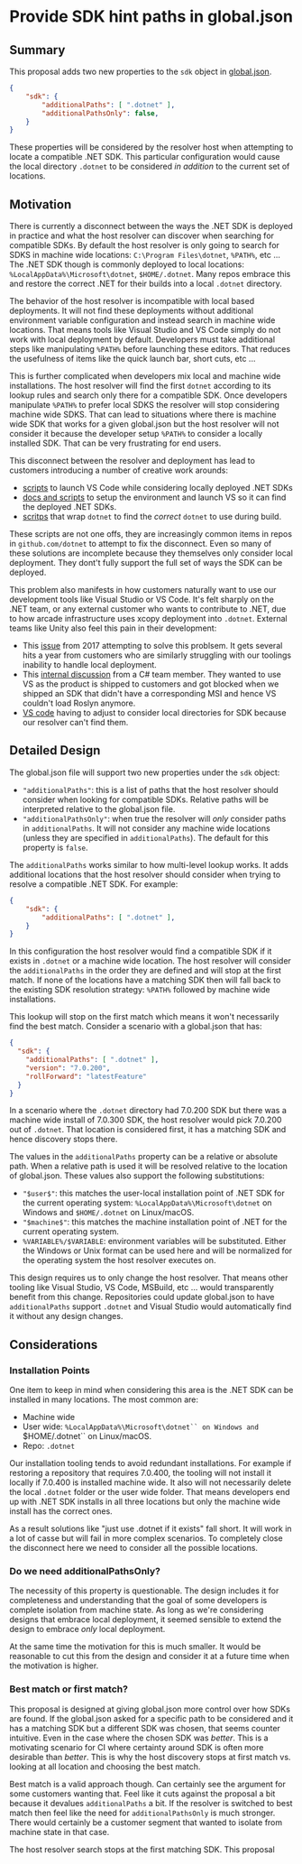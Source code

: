 Provide SDK hint paths in global.json
===

## Summary
This proposal adds two new properties to the `sdk` object in [global.json](https://learn.microsoft.com/en-us/dotnet/core/tools/global-json#globaljson-schema).

```json
{
    "sdk": {
        "additionalPaths": [ ".dotnet" ],
        "additionalPathsOnly": false,
    }
}
```

These properties will be considered by the resolver host when attempting to locate a compatible .NET SDK. This particular configuration would cause the local directory `.dotnet` to be considered _in addition_ to the current set of locations.

## Motivation
There is currently a disconnect between the ways the .NET SDK is deployed in practice and what the host resolver can discover when searching for compatible SDKs. By default the host resolver is only going to search for SDKS in machine wide locations: `C:\Program Files\dotnet`, `%PATH%`, etc ...  The .NET SDK though is commonly deployed to local locations: `%LocalAppData%\Microsoft\dotnet`, `$HOME/.dotnet`. Many repos embrace this and restore the correct .NET for their builds into a local `.dotnet` directory.

The behavior of the host resolver is incompatible with local based deployments. It will not find these deployments without additional environment variable configuration and instead search in machine wide locations. That means tools like Visual Studio and VS Code simply do not work with local deployment by default. Developers must take additional steps like manipulating `%PATH%` before launching these editors. That reduces the usefulness of items like the quick launch bar, short cuts, etc ...

This is further complicated when developers mix local and machine wide installations. The host resolver will find the first `dotnet` according to its lookup rules and search only there for a compatible SDK. Once developers manipulate `%PATH%` to prefer local SDKS the resolver will stop considering machine wide SDKS. That can lead to situations where there is machine wide SDK that works for a given global.json but the host resolver will not consider it because the developer setup `%PATH%` to consider a locally installed SDK. That can be very frustrating for end users.

This disconnect between the resolver and deployment has lead to customers introducing a number of creative work arounds:

- [scripts](https://github.com/dotnet/razor/pull/9550) to launch VS Code while considering locally deployed .NET SDKs
- [docs and scripts](https://github.com/dotnet/sdk/blob/518c60dbe98b51193b3a9ad9fc44e055e6e10fa0/documentation/project-docs/developer-guide.md?plain=1#L38) to setup the environment and launch VS so it can find the deployed .NET SDKs.
- [scritps](https://github.com/dotnet/runtime/blob/main/dotnet.cmd) that wrap `dotnet` to find the  _correct_ `dotnet` to use during build.

These scripts are not one offs, they are increasingly common items in repos in `github.com/dotnet` to attempt to fix the disconnect. Even so many of these solutions are incomplete because they themselves only consider local deployment. They dont't fully support the full set of ways the SDK can be deployed.

This problem also manifests in how customers naturally want to use our development tools like Visual Studio or VS Code. It's felt sharply on the .NET team, or any external customer who wants to contribute to .NET, due to how arcade infrastructure uses xcopy deployment into `.dotnet`. External teams like Unity also feel this pain in their development:

- This [issue](https://github.com/dotnet/sdk/issues/8254) from 2017 attempting to solve this problsem. It gets several hits a year from customers who are similarly struggling with our toolings inability to handle local deployment.
- This [internal discussion](https://teams.microsoft.com/l/message/19:ed7a508bf00c4b088a7760359f0d0308@thread.skype/1698341652961?tenantId=72f988bf-86f1-41af-91ab-2d7cd011db47&groupId=4ba7372f-2799-4677-89f0-7a1aaea3706c&parentMessageId=1698341652961&teamName=.NET%20Developer%20Experience&channelName=InfraSwat&createdTime=1698341652961) from a C# team member. They wanted to use VS as the product is shipped to customers and got blocked when we shipped an SDK that didn't have a corresponding MSI and hence VS couldn't load Roslyn anymore.
- [VS code](https://github.com/dotnet/vscode-csharp/issues/6471) having to adjust to consider local directories for SDK because our resolver can't find them.

## Detailed Design
The global.json file will support two new properties under the `sdk` object:

- `"additionalPaths"`: this is a list of paths that the host resolver should consider when looking for compatible SDKs. Relative paths will be interpreted relative to the global.json file.
- `"additionalPathsOnly"`: when true the resolver will _only_ consider paths in `additionalPaths`. It will not consider any machine wide locations (unless they are specified in `additionalPaths`). The default for this property is `false`.

The `additionalPaths` works similar to how multi-level lookup works. It adds additional locations that the host resolver should consider when trying to resolve a compatible .NET SDK. For example:

```json
{
    "sdk": {
        "additionalPaths": [ ".dotnet" ],
    }
}
```

In this configuration the host resolver would find a compatible SDK if it exists in `.dotnet` or a machine wide location. The host resolver will consider the `additionalPaths` in the order they are defined and will stop at the first match. If none of the locations have a matching SDK then
 will fall back to the existing SDK resolution strategy: `%PATH%` followed by machine wide installations.

This lookup will stop on the first match which means it won't necessarily find the best match. Consider a scenario with a global.json that has:

```json
{
  "sdk": {
    "additionalPaths": [ ".dotnet" ],
    "version": "7.0.200",
    "rollForward": "latestFeature"
  }
}
```

In a scenario where the `.dotnet` directory had 7.0.200 SDK but there was a machine wide install of 7.0.300 SDK, the host resolver would pick 7.0.200 out of `.dotnet`. That location is considered first, it has a matching SDK and hence discovery stops there.

The values in the `additionalPaths` property can be a relative or absolute path. When a relative path is used it will be resolved relative to the location of global.json. These values also support the following substitutions:

- `"$user$"`: this matches the user-local installation point of .NET SDK for the current operating system: `%LocalAppData%\Microsoft\dotnet` on Windows and `$HOME/.dotnet` on Linux/macOS.
- `"$machine$"`: this matches the machine installation point of .NET for the current operating system.
- `%VARIABLE%/$VARIABLE`: environment variables will be substituted. Either the Windows or Unix format can be used here and will be normalized for the operating system the host resolver executes on.

This design requires us to only change the host resolver. That means other tooling like Visual Studio, VS Code, MSBuild, etc ... would transparently benefit from this change. Repositories could update global.json to have `additionalPaths` support `.dotnet` and Visual Studio would automatically find it without any design changes.

## Considerations
### Installation Points
One item to keep in mind when considering this area is the .NET SDK can be installed in many locations. The most common are:

- Machine wide
- User wide: `%LocalAppData%\Microsoft\dotnet`` on Windows and `$HOME/.dotnet`` on Linux/macOS.
- Repo: `.dotnet`

Our installation tooling tends to avoid redundant installations. For example if restoring a repository that requires 7.0.400, the tooling will not install it locally if 7.0.400 is installed machine wide. It also will not necessarily delete the local `.dotnet` folder or the user wide folder. That means developers end up with .NET SDK installs in all three locations but only the machine wide install has the correct ones.

As a result solutions like "just use .dotnet if it exists" fall short. It will work in a lot of casse but will fail in more complex scenarios. To completely close the disconnect here we need to consider all the possible locations.

### Do we need additionalPathsOnly?
The necessity of this property is questionable. The design includes it for completeness and understanding that the goal of some developers is complete isolation from machine state. As long as we're considering designs that embrace local deployment, it seemed sensible to extend the design to embrace _only_ local deployment.

At the same time the motivation for this is much smaller. It would be reasonable to cut this from the design and consider it at a future time when the motivation is higher.

### Best match or first match?
This proposal is designed at giving global.json more control over how SDKs are found. If the global.json asked for a specific path to be considered and it has a matching SDK but a different SDK was chosen, that seems counter intuitive. Even in the case where the chosen SDK was _better_. This is a motivating scenario for CI where certainty around SDK is often more desirable than _better_. This is why the host discovery stops at first match vs. looking at all location and choosing the best match.

Best match is a valid approach though. Can certainly see the argument for some customers wanting that. Feel like it cuts against the proposal a bit because it devalues `additionalPaths` a bit. If the resolver is switched to best match then feel like the need for `additionalPathsOnly` is much stronger. There would certainly be a customer segment that wanted to isolate from machine state in that case.



The host resolver search stops at the first matching SDK. This proposal

